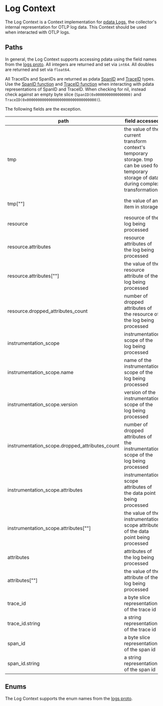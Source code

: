 # Log Context

The Log Context is a Context implementation for [pdata Logs](https://github.com/open-telemetry/opentelemetry-collector/tree/main/pdata/plog), the collector's internal representation for OTLP log data.  This Context should be used when interacted with OTLP logs.

## Paths
In general, the Log Context supports accessing pdata using the field names from the [logs proto](https://github.com/open-telemetry/opentelemetry-proto/blob/main/opentelemetry/proto/logs/v1/logs.proto).  All integers are returned and set via `int64`.  All doubles are returned and set via `float64`.

All TraceIDs and SpanIDs are returned as pdata [SpanID](https://github.com/open-telemetry/opentelemetry-collector/blob/main/pdata/pcommon/spanid.go) and [TraceID](https://github.com/open-telemetry/opentelemetry-collector/blob/main/pdata/pcommon/traceid.go) types.  Use the [SpanID function](https://github.com/open-telemetry/opentelemetry-collector-contrib/blob/main/pkg/ottl/ottlfuncs/README.md#spanid) and [TraceID function](https://github.com/open-telemetry/opentelemetry-collector-contrib/blob/main/pkg/ottl/ottlfuncs/README.md#traceid) when interacting with pdata representations of SpanID and TraceID.  When checking for nil, instead check against an empty byte slice (`SpanID(0x0000000000000000)` and `TraceID(0x00000000000000000000000000000000)`).

The following fields are the exception.

| path                                           | field accessed                                                                                                                               | type                                                                    |
|------------------------------------------------|----------------------------------------------------------------------------------------------------------------------------------------------|-------------------------------------------------------------------------|
| tmp                                            | the value of the current transform context's temporary storage. tmp can be used for temporary storage of data during complex transformations | pcommon.Map                                                             |
| tmp\[""\]                                      | the value of an item in storage                                                                                                              | string, bool, int64, float64, pcommon.Map, pcommon.Slice, []byte or nil |
| resource                                       | resource of the log being processed                                                                                                          | pcommon.Resource                                                        |
| resource.attributes                            | resource attributes of the log being processed                                                                                               | pcommon.Map                                                             |
| resource.attributes\[""\]                      | the value of the resource attribute of the log being processed                                                                               | string, bool, int64, float64, pcommon.Map, pcommon.Slice, []byte or nil |
| resource.dropped_attributes_count              | number of dropped attributes of the resource of the log being processed                                                                      | int64                                                                   |
| instrumentation_scope                          | instrumentation scope of the log being processed                                                                                             | pcommon.InstrumentationScope                                            |
| instrumentation_scope.name                     | name of the instrumentation scope of the log being processed                                                                                 | string                                                                  |
| instrumentation_scope.version                  | version of the instrumentation scope of the log being processed                                                                              | string                                                                  |
| instrumentation_scope.dropped_attributes_count | number of dropped attributes of the instrumentation scope of the log being processed                                                         | int64                                                                   |
| instrumentation_scope.attributes               | instrumentation scope attributes of the data point being processed                                                                           | pcommon.Map                                                             |
| instrumentation_scope.attributes\[""\]         | the value of the instrumentation scope attribute of the data point being processed                                                           | string, bool, int64, float64, pcommon.Map, pcommon.Slice, []byte or nil |
| attributes                                     | attributes of the log being processed                                                                                                        | pcommon.Map                                                             |
| attributes\[""\]                               | the value of the attribute of the log being processed                                                                                        | string, bool, int64, float64, pcommon.Map, pcommon.Slice, []byte or nil |
| trace_id                                       | a byte slice representation of the trace id                                                                                                  | pcommon.TraceID                                                         |
| trace_id.string                                | a string representation of the trace id                                                                                                      | string                                                                  |
| span_id                                        | a byte slice representation of the span id                                                                                                   | pcommon.SpanID                                                          |
| span_id.string                                 | a string representation of the span id                                                                                                       | string                                                                  |

## Enums

The Log Context supports the enum names from the [logs proto](https://github.com/open-telemetry/opentelemetry-proto/blob/main/opentelemetry/proto/logs/v1/logs.proto).
